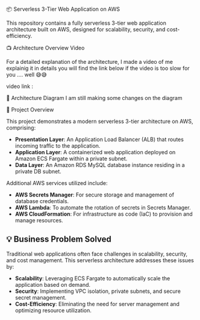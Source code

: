 📦 Serverless 3-Tier Web Application on AWS

This repository contains a fully serverless 3-tier web application architecture built on AWS, designed for scalability, security, and cost-efficiency.

📺 Architecture Overview Video

For a detailed explanation of the architecture, I made a video of me explainig it in details you will find the link below 
if the video is too slow for you .... well 😅😅 

video link : 

🧱 Architecture Diagram
I am still making some changes on the diagram 


🧩 Project Overview

This project demonstrates a modern serverless 3-tier architecture on AWS, comprising:

* **Presentation Layer**: An Application Load Balancer (ALB) that routes incoming traffic to the application.
* **Application Layer**: A containerized web application deployed on Amazon ECS Fargate within a private subnet.
* **Data Layer**: An Amazon RDS MySQL database instance residing in a private DB subnet.

Additional AWS services utilized include:

* **AWS Secrets Manager**: For secure storage and management of database credentials.
* **AWS Lambda**: To automate the rotation of secrets in Secrets Manager.
* **AWS CloudFormation**: For infrastructure as code (IaC) to provision and manage resources.

## 💡 Business Problem Solved

Traditional web applications often face challenges in scalability, security, and cost management. This serverless architecture addresses these issues by:

* **Scalability**: Leveraging ECS Fargate to automatically scale the application based on demand.
* **Security**: Implementing VPC isolation, private subnets, and secure secret management.
* **Cost-Efficiency**: Eliminating the need for server management and optimizing resource utilization.


